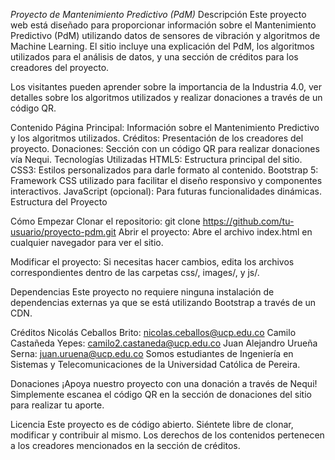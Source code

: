 _*Proyecto de Mantenimiento Predictivo (PdM)*_
Descripción
Este proyecto web está diseñado para proporcionar información sobre el Mantenimiento Predictivo (PdM) utilizando datos de sensores de vibración y algoritmos de Machine Learning. El sitio incluye una explicación del PdM, los algoritmos utilizados para el análisis de datos, y una sección de créditos para los creadores del proyecto.

Los visitantes pueden aprender sobre la importancia de la Industria 4.0, ver detalles sobre los algoritmos utilizados y realizar donaciones a través de un código QR.

Contenido
Página Principal: Información sobre el Mantenimiento Predictivo y los algoritmos utilizados.
Créditos: Presentación de los creadores del proyecto.
Donaciones: Sección con un código QR para realizar donaciones vía Nequi.
Tecnologías Utilizadas
HTML5: Estructura principal del sitio.
CSS3: Estilos personalizados para darle formato al contenido.
Bootstrap 5: Framework CSS utilizado para facilitar el diseño responsivo y componentes interactivos.
JavaScript (opcional): Para futuras funcionalidades dinámicas.
Estructura del Proyecto

Cómo Empezar
Clonar el repositorio:
git clone https://github.com/tu-usuario/proyecto-pdm.git
Abrir el proyecto: Abre el archivo index.html en cualquier navegador para ver el sitio.

Modificar el proyecto: Si necesitas hacer cambios, edita los archivos correspondientes dentro de las carpetas css/, images/, y js/.

Dependencias
Este proyecto no requiere ninguna instalación de dependencias externas ya que se está utilizando Bootstrap a través de un CDN.

Créditos
Nicolás Ceballos Brito: nicolas.ceballos@ucp.edu.co
Camilo Castañeda Yepes: camilo2.castaneda@ucp.edu.co
Juan Alejandro Urueña Serna: juan.uruena@ucp.edu.co
Somos estudiantes de Ingeniería en Sistemas y Telecomunicaciones de la Universidad Católica de Pereira.

Donaciones
¡Apoya nuestro proyecto con una donación a través de Nequi! Simplemente escanea el código QR en la sección de donaciones del sitio para realizar tu aporte.

Licencia
Este proyecto es de código abierto. Siéntete libre de clonar, modificar y contribuir al mismo. Los derechos de los contenidos pertenecen a los creadores mencionados en la sección de créditos.
